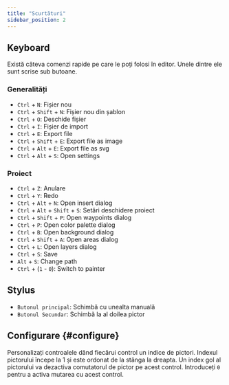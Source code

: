 ```yaml
---
title: "Scurtături"
sidebar_position: 2
---
```



## Keyboard

Există câteva comenzi rapide pe care le poți folosi în editor. Unele dintre ele sunt scrise sub butoane.

### Generalități

* `Ctrl` + `N`: Fișier nou
* `Ctrl` + `Shift` + `N`: Fișier nou din șablon
* `Ctrl` + `O`: Deschide fișier
* `Ctrl` + `I`: Fișier de import
* `Ctrl` + `E`: Export file
* `Ctrl` + `Shift` + `E`: Export file as image
* `Ctrl` + `Alt` + `E`: Export file as svg
* `Ctrl` + `Alt` + `S`: Open settings

### Proiect

* `Ctrl` + `Z`: Anulare
* `Ctrl` + `Y`: Redo
* `Ctrl` + `Alt` + `N`: Open insert dialog
* `Ctrl` + `Alt` + `Shift` + `S`: Setări deschidere proiect
* `Ctrl` + `Shift` + `P`: Open waypoints dialog
* `Ctrl` + `P`: Open color palette dialog
* `Ctrl` + `B`: Open background dialog
* `Ctrl` + `Shift` + `A`: Open areas dialog
* `Ctrl` + `L`: Open layers dialog
* `Ctrl` + `S`: Save
* `Alt` + `S`: Change path
* `Ctrl` + (`1` - `0`): Switch to painter

## Stylus

* `Butonul principal`: Schimbă cu unealta manuală
* `Butonul Secundar`: Schimbă la al doilea pictor

## Configurare {#configure}

Personalizați controalele dând fiecărui control un indice de pictori. Indexul pictorului începe la 1 și este ordonat de la stânga la dreapta. Un index gol al pictorului va dezactiva comutatorul de pictor pe acest control. Introduceți `0` pentru a activa mutarea cu acest control.
